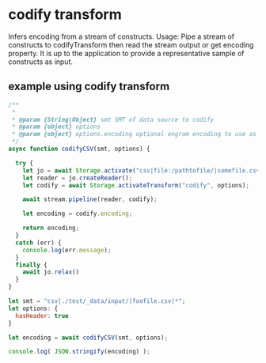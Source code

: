 # codify transform

Infers encoding from a stream of constructs.
Usage: Pipe a stream of constructs to codifyTransform then read the stream output or get encoding property.
It is up to the application to provide a representative sample of constructs as input.

## example using codify transform

```javascript
/**
 *
 * @param {String|Object} smt SMT of data source to codify
 * @param {object} options
 * @param {object} options.encoding optional engram encoding to use as a seed
 */
async function codifyCSV(smt, options) {

  try {
    let jo = await Storage.activate("csv|file:/pathtofile/|somefile.csv|*", options);
    let reader = jo.createReader();
    let codify = await Storage.activateTransform("codify", options);

    await stream.pipeline(reader, codify);

    let encoding = codify.encoding;

    return encoding;
  }
  catch (err) {
    console.log(err.message);
  }
  finally {
    await jo.relax()
  }
}

let smt = "csv|./test/_data/input/|foofile.csv|*";
let options: {
  hasHeader: true
}

let encoding = await codifyCSV(smt, options);

console.log( JSON.stringify(encoding) );
```
